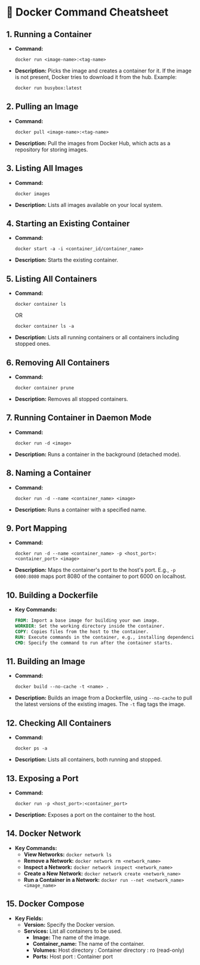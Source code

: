# 🐳 Docker Command Cheatsheet

## 1. **Running a Container**
- **Command:**
  ```
  docker run <image-name>:<tag-name>
  ```
- **Description:**
Picks the image and creates a container for it. If the image is not present, Docker tries to download it from the hub.
Example:
    ```cmd
    docker run busybox:latest
    ```

## 2. **Pulling an Image**
- **Command:**
    ```
    docker pull <image-name>:<tag-name>
    ```
- **Description:**
Pull the images from Docker Hub, which acts as a repository for storing images.

## 3. **Listing All Images**
- **Command:**
    ```   
    docker images
    ```
- **Description:**
  Lists all images available on your local system.

## 4. **Starting an Existing Container**
- **Command:**
  ```
  docker start -a -i <container_id/container_name>
  ```
- **Description:**
  Starts the existing container.

## 5. **Listing All Containers**
- **Command:**
  ```
  docker container ls
  ```
  OR
  ``` 
  docker container ls -a
  ```
- **Description:**
  Lists all running containers or all containers including stopped ones.

## 6. **Removing All Containers**
- **Command:**
  ```
  docker container prune
  ```
- **Description:**
  Removes all stopped containers.

## 7. **Running Container in Daemon Mode**
- **Command:**
  ```
  docker run -d <image>
  ```
- **Description:**
  Runs a container in the background (detached mode).

## 8. **Naming a Container**
- **Command:**
  ```
  docker run -d --name <container_name> <image>
  ```
- **Description:**
  Runs a container with a specified name.

## 9. **Port Mapping**
- **Command:**
  ```
  docker run -d --name <container_name> -p <host_port>:<container_port> <image>
  ```
- **Description:**
  Maps the container's port to the host's port. E.g., ```-p 6000:8080``` maps port 8080 of the container to port 6000 on localhost.

## 10. **Building a Dockerfile**
- **Key Commands:**
    ```dockerfile
    FROM: Import a base image for building your own image.
    WORKDIR: Set the working directory inside the container.
    COPY: Copies files from the host to the container.
    RUN: Execute commands in the container, e.g., installing dependencies.
    CMD: Specify the command to run after the container starts.
    ```
## 11. **Building an Image**
- **Command:**
  ```
  docker build --no-cache -t <name> .
  ```
- **Description:**
  Builds an image from a Dockerfile, using ```--no-cache``` to pull the latest versions of the existing images. The ```-t``` flag tags the image.

## 12. **Checking All Containers**
- **Command:**
  ```
  docker ps -a
  ```
- **Description:**
  Lists all containers, both running and stopped.

## 13. **Exposing a Port**
- **Command:**
  ```
  docker run -p <host_port>:<container_port>
  ```
- **Description:**
  Exposes a port on the container to the host.

## 14. **Docker Network**
- **Key Commands:**
    - **View Networks:**
      ```docker network ls```
    - **Remove a Network:**
      ```docker network rm <network_name>```
    - **Inspect a Network:**
      ```docker network inspect <network_name>```
    - **Create a New Network:**
      ```docker network create <network_name>```
    - **Run a Container in a Network:**
      ```docker run --net <network_name> <image_name>```

## 15. **Docker Compose**
- **Key Fields:**
    - **Version:** Specify the Docker version.
    - **Services:** List all containers to be used.
        - **Image:** The name of the image.
        - **Container_name:** The name of the container.
        - **Volumes:** Host directory : Container directory : ro (read-only)
        - **Ports:** Host port : Container port

